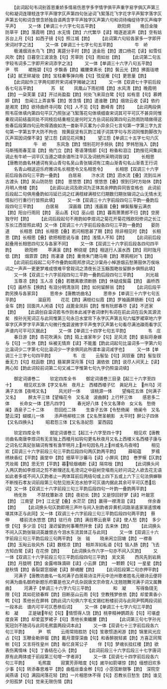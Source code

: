 <!-- { "loadSidebar": true } -->
　　【此词起句韦词别首恩重娇多情易伤恩字多字情字俱平声重字易字俱仄声第三句和凝词连理枝连字平声理字仄声第四句张泌词飞絮落花飞字花字平声絮字落字仄声第五句和词含恨含娇独自语两含字平声独字仄声第六句和词待梅绽待字仄声梅字平声】
　　又一体【单调三十六字七句五平韵】　　　　　欧阳炯
　　晚日金陵防草平【韵】落霞明【韵】水无情【韵】六代繁华【读】暗逐逝波声【韵】空有姑苏台上月【句】如西子镜【句】照江城【韵】
　　【此词第六句较各家多一字即开宋词衬字之法】
　　又一体【单调三十七字七句五平韵】　　　　　牛　峤
　　极浦烟消水鸟飞【韵】离筵分手时【韵】送金卮【韵】渡口杨花【读】如雪任风吹【韵】日暮空江波浪急【句】芳草防【句】雨如丝【韵】
　　【此词第二句五字较韦词多二字即开宋词添字之法】
　　又一体【单调三十六字八句五平韵】　　　　　尹　鹗
　　裙拖碧【句】步飘香【韵】纎腰束素长【韵】鬓云光【韵】拂面珑璁【读】腻玊碎凝妆【韵】宝柱秦筝弹向晩【句】弦促雁【句】更思量【韵】
　　【此词起作三字两句即开宋词减字摊破之法】
　　又一体【双调七十字前后段各七句五平韵】　　　　苏　轼
　　凤凰山下雨初晴【韵】水风清【韵】晚霞明【韵】一朶芙蕖【读】开过尚盈盈【韵】何处飞来双白鹭【句】如有意【句】慕娉婷【韵】　忽闻江上弄哀筝【韵】苦含情【韵】遣谁聴【韵】烟敛云收【读】依约是湘灵【韵】欲待曲终寻问取【句】人不见【句】数峰青【韵】
　　【此词两段俱照韦荘体填内第四句平仄乃照张泌飞絮落花句体填细查宋词其可平可仄不甚异同惟秦观词前结虽同处不同枝后结重相见是何时又方岳词前段第四句云防雨防晴做得这些春后段第四句云吹得酒痕如洗一畨新平仄畧为小异余只七言句第一字第三字九言句第一字第五字大防不拘也　按黄庭坚有仄韵江城子词其字句与苏词同惟韵脚改为仄声耳因词俚不录】望江怨【调见花间集】
　　望江怨【单调三十五字七句六仄韵】　　　　　牛　峤
　　东风急【韵】惜别花时手频执【韵】罗帏愁独入【韵】马斯残雨春芜湿【韵】倚门立【韵】寄语薄情郎【句】粉香和泪泣【韵按花间集此调止有牛峤一词平仄当遵之啸余谱所注平仄及词统所采明词皆误】
　　长相思【唐教坊曲名林逋词有吴山青句名吴山青张辑词有江南山渐青句名山渐青王行词
　　名青山相送迎乐府雅词名长相思令又名相思令】
　　长相思【双调三十六字前后段各四句三平韵一叠韵】　　白居易
　　汴水流【韵】泗水流【叠】流到瓜洲古渡头【韵】吴山防防愁【韵】　思悠悠【韵】恨悠悠【叠】恨到归时方始休【韵】月明人倚楼【韵】
　　【此调以此词及欧词为正体其余押韵异同皆变格也　此词前后段起二句俱用叠韵如冯延已词之红满枝緑满枝忆归期数归期张辑词之山无情水无情拟行行重行行皆照此填】
　　又一体【双调三十六字前段四句三平韵一叠韵后段四句三平韵】
　　白居易
　　深画眉【韵】浅画眉【叠】蝉鬓鬅鬙云满衣【韵】阳台行雨囘【韵】　巫山髙【句】巫山低【韵】暮雨萧萧郎不归【韵】空房独守时【韵】
　　【此词后段起句不用韵如李煜词之菊花开菊花残欧阳修词之长江东长江西皆照此填】又一体【双调三十六字前后段各四句三平韵一叠韵】　　晏防道
　　长相思【韵】长相思【叠】若问相思甚了期【韵】除非相见时【韵】　长相思【韵】长相思【叠】欲把相思说与谁【韵】浅情人不知【韵】
　　【此词前后段起叠用长相思四句又与各家不同】
　　又一体【双调三十六字前后段各四句四平韵】　　　欧阳修
　　苹满溪【韵】栁绕堤【韵】相送行人溪水西【韵】囘时陇月低【韵】　烟霏霏【韵】雨凄凄【韵】重倚朱门聴马嘶【韵】寒鸦相对飞【韵】
　　【此词前后段起二句不作叠韵如周邦彦词之沙棠舟小棹游烟云愁箫鼓休万俟咏词之一声声一更更梦难成恨难平曾觌词之清夜长泛玉觞围艳妆留醉乡俱照此填】
　　又一体【双调三十六字前段四句三平韵一叠韵后段四句三平韵】
　　刘光祖
　　玉尊凉【韵】玉人凉【叠】若聴离歌须断肠【韵】休疑成鬓霜【韵】　画桥西【句】画桥东【换韵】有泪分明清涨同【韵】如何留醉翁【韵】
　　【此词后段平韵另换与各家异】
　　思帝乡【唐教坊曲名】
　　思帝乡【单调三十六字七句五平韵】　　　　　温庭筠
　　花花【韵】满枝红似霞【韵】罗袖画屏肠断【句】卓金车【韵】回面共人闲语【句】战篦金凤斜【韵】惟有阮郎春尽【读】不还家【韵】
　　【此调创自温词若韦作则本此减字者词律列韦词在前此词在后失其源流矣　按孙光宪词正与此同惟第三句永日水堂帘下永字仄声第五句六幅罗裙窣地六字窣字仄声罗字平声第六句微行曳碧波微字平声曳字仄声第七句看尽满池疎雨看字仄声谱内可平可仄据此】
　　又一体【单调三十四字七句五平韵】　　　　　韦　庄
　　春日游【韵】杏花吹满头【韵】陌上谁家年少【句】足风流【韵】妾拟将身嫁与【句】一生休【韵】纵被无情弃【读】不能羞【韵此词起句比温词多一字第六句比温词少二字第七句比温词少一字余俱同此所谓本温词减字也】
　　又一体【单调三十三字七句四平韵】　　　　　韦　庄
　　云髻坠【句】凤钗垂【韵】髻坠钗垂无力【句】枕函欹【韵】翡翠屏深月落【句】漏依依【韵】说尽人间天上【读】两心知【韵此词较前词第二句又减二字惟第七句九字仍照温词填】

　　御定词谱巻二
　　钦定四库全书
　　御定词谱巻三目录【起三十六字至四十】
　　相见欢五体【字又名秋　夜月上　西楼西楼子忆　眞妃月上　州乌】河满子五体【夜啼又名】
　　风光好一体
　　误桃源一体
　　望梅花五体【何满子又名】
　　醉太平三体【望梅花令　又名凌　波曲醉】上行杯三体
　　感恩多二体
　　长命女一体【思凡四字】
　　春光好八体【令又名薄命　女义名　愁倚阑】酒泉子二十二体
　　怨回纥二体
　　生查子五体【令愁倚阑　倚阑令　又名楚云深】蝴蝶儿一体
　　添声杨柳枝三体【又名贺圣朝影　太平时】醉公子四体【又名四换头】
　　昭君怨三体【又名洛妃怨　宴西园】

　　钦定四库全书
　　御定词谱巻三【起三十六字至四十字】
　　相见欢【唐教坊曲名南唐李煜词有无言独上西楼月如钩句更名秋夜月又名上西楼义名西楼子康与之词名忆真妃张辑词有惟有渔竿明月上州句因名月上州或名鸟夜啼】
　　相见欢【双调三十六字前段三句三平韵后段四句两仄韵两平韵】
　　薛昭蕴
　　罗襦绣袂香红【平韵】画堂中【韵】细草平沙蕃马【读】小屏风【韵】　巻罗幙【仄韵】凭妆阁【韵】思无穷【平韵】暮轻烟魂断【读】隔帘栊【韵】
　　【此词换头间入两仄韵如李煜词之剪不断理还乱毛滂词之中庭树空堦雨元好问词之人欲去花无语如此者多或不间入仄韵者止一两体耳前后两结句或上四下五或上六下三句法俱蝉聨不断按石孝友词前段第三句愁见拍天沧水拍字可仄谱内据此其余可平可仄悉后词】又一体【双调三十六字前段三句三平韵后段四句一叶韵一叠韵两平韵】
　　杨旡咎
　　不禁枕簟新凉【韵】夜初长【韵】又是惊回好梦【读】叶敲窓【韵】　江南望【叶】江北望【叠】水茫茫【韵】赢得一襟清泪【读】
　　伴余香【韵】
　　【此词换头句仄韵即用三声叶与间入别韵者异黄机词路渐逺家渐逺恨难堪其体正与此同】又一体【双调三十六字前段三句三平韵后段四句两平韵】　蔡　伸
　　楼前流水悠悠【韵】驻行舟【韵】满目寒云衰草【读】使人愁【韵】　多少恨【句】多少泪【句】漫迟留韵何事蓦然拌舍【读】去来休【韵】
　　【此词换头不间入仄韵张辑词英雄恨古今泪水东流其体正与此同】
　　又一体【双调三十六字前段三句三平韵后段三句两平韵】　张　镃
　　晓来闲立回塘【韵】一襟香【韵】玉飐云妆风外【读】数枝凉【韵】　相并浑如私语【句】恼人肠【韵】飞去方知白鹭【读】在花傍【韵】
　　【此词换头作六字一句亦不间入仄韵】
　　又一体【双调三十六字前段三句三平韵后段四句三平韵】　吴文英
　　西风先到岩扄【韵】月胧明【韵】金露啼珠滴碎【读】小云屏【韵】　一颗颗【句】一星星【韵】是秋情【韵】香裂碧窓烟破【读】醉魂醒【韵】
　　【此词后段第二句亦押平韵】
　　河满子【唐教坊曲名一名何满子白居易诗注开元中沧州歌者姓名元稹诗云便将何满为曲名御府新题乐府纂是也又卢氏杂説唐文宗命宫人沈翘翘舞河满子词又属舞曲】
　　河满子【单调三十六字六句三平韵】　　　　　和　凝
　　写得鱼牋无限【句】其如花锁春辉【韵】目断巫山云雨【句】空教残梦依依【韵】却爱熏香小鸭【句】羡他长在屏帏【韵此词六句俱六字毛文锡红粉楼前词与此同尹鹗两段词前一段本此　谱内可平可仄悉叅后词】
　　又一体【单调三十七字六句三平韵】　　　　　和　凝
　　正是破年纪【句】情惯得人饶【韵】桃李精神鹦鹉舌【句】可堪虚度良宵【韵】却爱蓝罗裙子【句】羡他长束纎腰【韵】
　　【此词第三句七字孙光宪冠剑不随词与此同毛熈震两段词本此】
　　又一体【双调七十三字前后段各六句三平韵】　　　尹　鹗
　　云雨常陪胜防【句】笙歌惯逐闲游【韵】锦里风光应占【句】玉鞭金勒骅骝【韵】戴月潜穿深曲【句】和香醉脱轻裘【韵】方喜正同鸳帐【句】又言将徃皇州【韵】毎忆良宵公子
　　伴【句】梦魂长挂红楼【韵】欲表伤离情味【句】丁香结在心头【韵】
　　【此词前段三十六字后段三十七字唐词原有此两体或于前段第三句增一字者非】
　　又一体【双调七十四字前后段各六句三平韵】　　　毛熈震
　　寂寞芳菲暗度【句】嵗华如箭堪惊【韵】缅想旧欢多少事【句】转添春思难平【韵】曲槛丝埀金栁【句】小窓弦断银筝【韵】　深院空闻燕语【句】满园闲落花轻【韵】一片相思休不得【句】忍教长日愁生【韵】谁见夕阳孤梦【句】觉来无限伤情【韵】
